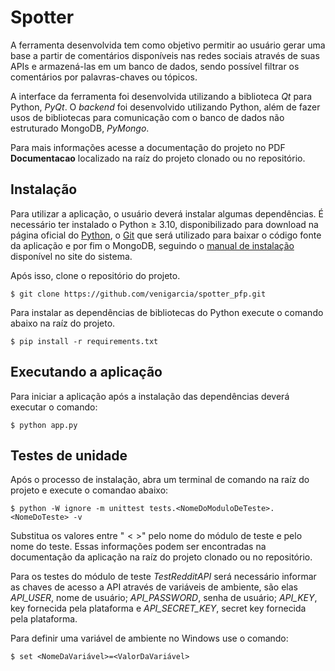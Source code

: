 # Spotter

A ferramenta desenvolvida tem como objetivo permitir ao usuário gerar uma base a partir de comentários disponíveis nas redes sociais através de suas APIs e armazená-las em um banco de dados, sendo possível filtrar os comentários por palavras-chaves ou tópicos.

A interface da ferramenta foi desenvolvida utilizando a biblioteca _Qt_ para Python, _PyQt_. O _backend_ foi desenvolvido utilizando Python, além de fazer usos de bibliotecas para comunicação com o banco de dados não estruturado MongoDB, _PyMongo_.

Para mais informações acesse a documentação do projeto no PDF **Documentacao** localizado na raíz do projeto clonado ou no repositório.

## Instalação

Para utilizar a aplicação, o usuário deverá instalar algumas dependências. É necessário ter instalado o Python $\geq$ 3.10, disponibilizado para download na página oficial do [Python](https://www.python.org/downloads/), o [Git](https://git-scm.com/downloads) que será utilizado para baixar o código fonte da aplicação e por fim o MongoDB, seguindo o [manual de instalação](ttps://www.mongodb.com/docs/manual/installation/) disponível no site do sistema.

Após isso, clone o repositório do projeto.

```
$ git clone https://github.com/venigarcia/spotter_pfp.git
```

Para instalar as dependências de bibliotecas do Python execute o comando abaixo na raíz do projeto.

```
$ pip install -r requirements.txt
```

## Executando a aplicação
Para iniciar a aplicação após a instalação das dependências deverá executar o comando:

```
$ python app.py
```

## Testes de unidade

Após o processo de instalação, abra um terminal de comando na raíz do projeto e execute o comandao abaixo:

```
$ python -W ignore -m unittest tests.<NomeDoModuloDeTeste>.<NomeDoTeste> -v
```

Substitua os valores entre "$< >$" pelo nome do módulo de teste e pelo nome do teste. Essas informações podem ser encontradas na documentação da aplicação na raíz do projeto clonado ou no repositório.

Para os testes do módulo de teste _TestRedditAPI_ será necessário informar as chaves de acesso a API através de variáveis de ambiente, são elas _API\_USER_, nome de usuário; _API\_PASSWORD_, senha de usuário; _API\_KEY_, key fornecida pela plataforma e _API\_SECRET\_KEY_, secret key fornecida pela plataforma.

Para definir uma variável de ambiente no Windows use o comando:

```
$ set <NomeDaVariável>=<ValorDaVariável>
```